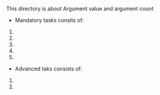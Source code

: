 This directory is about Argument value and argument count

* Mandatory tasks consits of:

1. 
2. 
3. 
4. 
5. 

* Advanced taks consists of:

1. 
2. 
